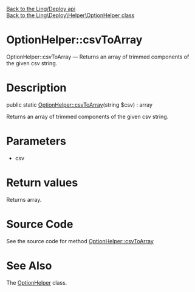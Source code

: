 [Back to the Ling/Deploy api](https://github.com/lingtalfi/Deploy/blob/master/doc/api/Ling/Deploy.md)<br>
[Back to the Ling\Deploy\Helper\OptionHelper class](https://github.com/lingtalfi/Deploy/blob/master/doc/api/Ling/Deploy/Helper/OptionHelper.md)


OptionHelper::csvToArray
================



OptionHelper::csvToArray — Returns an array of trimmed components of the given csv string.




Description
================


public static [OptionHelper::csvToArray](https://github.com/lingtalfi/Deploy/blob/master/doc/api/Ling/Deploy/Helper/OptionHelper/csvToArray.md)(string $csv) : array




Returns an array of trimmed components of the given csv string.




Parameters
================


- csv

    


Return values
================

Returns array.








Source Code
===========
See the source code for method [OptionHelper::csvToArray](https://github.com/lingtalfi/Deploy/blob/master/Helper/OptionHelper.php#L20-L25)


See Also
================

The [OptionHelper](https://github.com/lingtalfi/Deploy/blob/master/doc/api/Ling/Deploy/Helper/OptionHelper.md) class.



